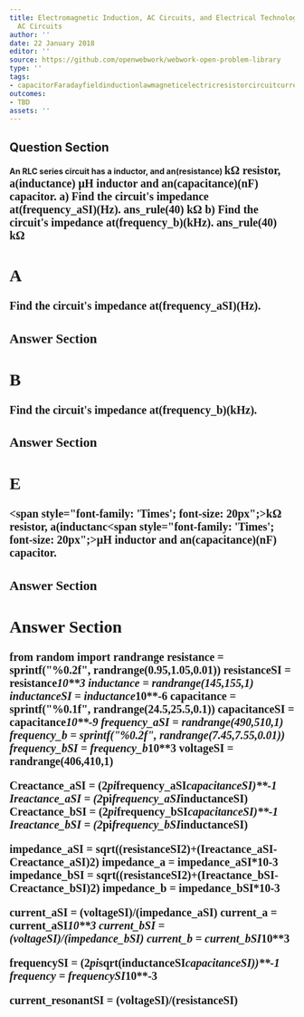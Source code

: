 ```yaml
---
title: Electromagnetic Induction, AC Circuits, and Electrical Technologies - RLC Series
  AC Circuits
author: ''
date: 22 January 2018
editor: ''
source: https://github.com/openwebwork/webwork-open-problem-library
type: ''
tags:
- capacitorFaradayfieldinductionlawmagneticelectricresistorcircuitcurrentresistorfrequency
outcomes:
- TBD
assets: ''
---
```


## Question Section 

<b>
An RLC series circuit has a inductor, and an(resistance) <span style="font-family: 'Times'; font-size: 20px";>k&Omega;<span> resistor, a(inductance) <span style="font-family: 'Times'; font-size: 20px";>&mu;H<span> inductor and an(capacitance)(nF) capacitor.
a) Find the circuit's impedance at(frequency_aSI)(Hz).
ans_rule(40) <span style="font-family: 'Times'; font-size: 20px";>k&Omega;<span> 
b) Find the circuit's impedance at(frequency_b)(kHz).
ans_rule(40) <span style="font-family: 'Times'; font-size: 20px";>k&Omega;<span>

## A
Find the circuit's impedance at(frequency_aSI)(Hz).
### Answer Section
## B
Find the circuit's impedance at(frequency_b)(kHz).
### Answer Section
## E
<span style="font-family: 'Times'; font-size: 20px";>k&Omega;<span> resistor, a(inductanc<span style="font-family: 'Times'; font-size: 20px";>&mu;H<span> inductor and an(capacitance)(nF) capacitor.
### Answer Section


## Answer Section

from random import randrange
resistance = sprintf("%0.2f", randrange(0.95,1.05,0.01))
resistanceSI = resistance*10**3
inductance = randrange(145,155,1)
inductanceSI = inductance*10**-6
capacitance = sprintf("%0.1f", randrange(24.5,25.5,0.1))
capacitanceSI = capacitance*10**-9
frequency_aSI = randrange(490,510,1)
frequency_b = sprintf("%0.2f", randrange(7.45,7.55,0.01))
frequency_bSI = frequency_b*10**3
voltageSI = randrange(406,410,1)

Creactance_aSI = (2*pi*frequency_aSI*capacitanceSI)**-1
Ireactance_aSI = (2*pi*frequency_aSI*inductanceSI)
Creactance_bSI = (2*pi*frequency_bSI*capacitanceSI)**-1
Ireactance_bSI = (2*pi*frequency_bSI*inductanceSI)

impedance_aSI = sqrt((resistanceSI**2)+(Ireactance_aSI-Creactance_aSI)**2)
impedance_a = impedance_aSI*10**-3
impedance_bSI = sqrt((resistanceSI**2)+(Ireactance_bSI-Creactance_bSI)**2)
impedance_b = impedance_bSI*10**-3

current_aSI = (voltageSI)/(impedance_aSI)
current_a = current_aSI*10**3
current_bSI = (voltageSI)/(impedance_bSI)
current_b = current_bSI*10**3

frequencySI = (2*pi*sqrt(inductanceSI*capacitanceSI))**-1
frequency = frequencySI*10**-3

current_resonantSI = (voltageSI)/(resistanceSI)